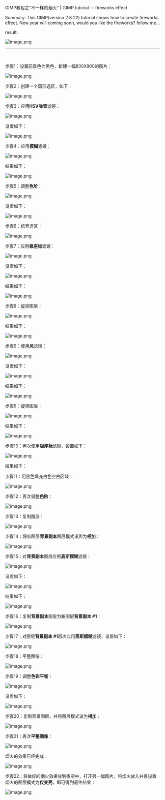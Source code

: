 GIMP教程之"不一样的烟火" | GIMP tutorial -- fireworks effect

Summary: This GIMP(version 2.8.22) tutorial shows how to create fireworks effect. 
New year will coming soon, would you like the fireworks? follow me...

result:

![image.png](https://res.cloudinary.com/hpiynhbhq/image/upload/v1514177493/ksgzxtoupldnfuyc9syp.png)

---
</br>

步骤1：设置前景色为黑色，新建一幅800X800的图片：

![image.png](https://res.cloudinary.com/hpiynhbhq/image/upload/v1514172241/wvr725zhfoe1ik54hk1f.png)

步骤2：创建一个圆形选区，如下：

![image.png](https://res.cloudinary.com/hpiynhbhq/image/upload/v1514172520/mcck5huv79ww4tckbmxp.png)

步骤3：应用**HSV噪音**滤镜：

![image.png](https://res.cloudinary.com/hpiynhbhq/image/upload/v1514172563/o1d6xjxolyo2e2dbdfry.png)

设置如下：

![image.png](https://res.cloudinary.com/hpiynhbhq/image/upload/v1514172601/vrvh5k9t8xpx1mxl1ewv.png)

步骤4：应用**模糊**滤镜：

![image.png](https://res.cloudinary.com/hpiynhbhq/image/upload/v1514172724/kddbommsbgoeowq7sfdl.png)

结果如下：

![image.png](https://res.cloudinary.com/hpiynhbhq/image/upload/v1514172759/j7gpsfo16tf3fvpkr96g.png)

步骤5：调整**色阶**：

![image.png](https://res.cloudinary.com/hpiynhbhq/image/upload/v1514172837/zsor7yybyedg7s6mxifo.png)

设置如下：

![image.png](https://res.cloudinary.com/hpiynhbhq/image/upload/v1514172939/hiwofp1ftp4bdekihvtw.png)

步骤6：摈弃选区：

![image.png](https://res.cloudinary.com/hpiynhbhq/image/upload/v1514173047/fhujlefpiatcoltdz2pj.png)

步骤7：应用**极座标**滤镜：

![image.png](https://res.cloudinary.com/hpiynhbhq/image/upload/v1514173129/w7d4j7etqtlm5ucysuxj.png)

设置如下：

![image.png](https://res.cloudinary.com/hpiynhbhq/image/upload/v1514173181/c1swdamb2bvvzswz7ilv.png)

结果如下：

![image.png](https://res.cloudinary.com/hpiynhbhq/image/upload/v1514173229/zxfdbha1etrfxrgxsrb7.png)

步骤8：旋转图层：

![image.png](https://res.cloudinary.com/hpiynhbhq/image/upload/v1514173280/m951btbnl9ruuhvpodge.png)

结果如下：

![image.png](https://res.cloudinary.com/hpiynhbhq/image/upload/v1514173315/rcieyhbckztim2u0v51d.png)

步骤9：使用**风**滤镜：

![image.png](https://res.cloudinary.com/hpiynhbhq/image/upload/v1514173393/l8df10ezgo81tcbscney.png)

设置如下：

![image.png](https://res.cloudinary.com/hpiynhbhq/image/upload/v1514173441/h7vt1w7xj1lxaia2qabz.png)

结果如下：

![image.png](https://res.cloudinary.com/hpiynhbhq/image/upload/v1514173503/a6kevgjwykbmiblpd3mw.png)

步骤9：旋转图层：

![image.png](https://res.cloudinary.com/hpiynhbhq/image/upload/v1514173554/rx317qxexohqkw8s4ydg.png)

结果如下：

![image.png](https://res.cloudinary.com/hpiynhbhq/image/upload/v1514173581/hlzm1urkuxjk0hwv8qw2.png)

步骤10：再次使用**极座标**滤镜，设置如下：

![image.png](https://res.cloudinary.com/hpiynhbhq/image/upload/v1514173652/nfyoxka5ajr4qie6kjyx.png)

结果如下：

步骤11：用黑色填充白色空白区域：

![image.png](https://res.cloudinary.com/hpiynhbhq/image/upload/v1514173735/pncepl4xphkmscvzwxnv.png)

步骤12：再次调整**色阶**：

![image.png](https://res.cloudinary.com/hpiynhbhq/image/upload/v1514174000/ejxd4o08wpbwkndgef5d.png)

步骤13：复制图层：

![image.png](https://res.cloudinary.com/hpiynhbhq/image/upload/v1514174083/z3y5qw1i4clbcm2nyn3h.png)

步骤14：将新图层**背景副本**图层模式设置为**相加**：

![image.png](https://res.cloudinary.com/hpiynhbhq/image/upload/v1514174133/hq3filuilxvxggzzdv1v.png)

步骤15：对**背景副本**图层应用**高斯模糊**滤镜：

![image.png](https://res.cloudinary.com/hpiynhbhq/image/upload/v1514174247/oifqsocpg87hnwfooyvs.png)

设置如下：

![image.png](https://res.cloudinary.com/hpiynhbhq/image/upload/v1514174286/fbft8qyarcllxwha1t5z.png)

结果如下：

![image.png](https://res.cloudinary.com/hpiynhbhq/image/upload/v1514174310/wff9llduta8fytqzys7v.png)

步骤16：复制**背景副本**图层为新图层**背景副本 #1**：

![image.png](https://res.cloudinary.com/hpiynhbhq/image/upload/v1514174385/v8phz7z8oyqp03d6gzw4.png)

步骤17：对图层**背景副本 #1**再次应用**高斯模糊**滤镜，设置如下：

![image.png](https://res.cloudinary.com/hpiynhbhq/image/upload/v1514174507/qmifi5f1l8popg48ympu.png)

步骤18：平整图像：

![image.png](https://res.cloudinary.com/hpiynhbhq/image/upload/v1514174586/xtec1c14bu68cnbtbgrk.png)

步骤19：调整**色彩平衡**：

![image.png](https://res.cloudinary.com/hpiynhbhq/image/upload/v1514176126/uezydo8r1s3lskrosgks.png)

设置如下：

![image.png](https://res.cloudinary.com/hpiynhbhq/image/upload/v1514176375/nwqdbnhmeejxeq8ihlhp.png)

步骤20：复制背景图层，并将图层模式设为**相加**：

![image.png](https://res.cloudinary.com/hpiynhbhq/image/upload/v1514176834/mndspa1nt7nhhmoofblz.png)

步骤21：再次**平整图像**：

![image.png](https://res.cloudinary.com/hpiynhbhq/image/upload/v1514176975/o6vvnovjmp3tjd9hkqfa.png)

烟火的效果已经完成：

![image.png](https://res.cloudinary.com/hpiynhbhq/image/upload/v1514177026/abtssvsylxpdkin0yn8a.png)

步骤22：将做好的烟火效果放到夜空中，打开另一幅图片。将烟火放入并且设置烟火的图层模式为**仅变亮**，即可得到最终结果：

![image.png](https://res.cloudinary.com/hpiynhbhq/image/upload/v1514177493/ksgzxtoupldnfuyc9syp.png)

